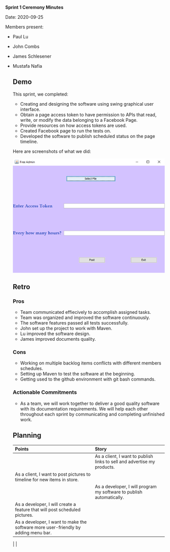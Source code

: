 **Sprint 1 Ceremony Minutes**
  
Date: 2020-09-25

Members present:

* Paul Lu
* John Combs
* James Schlesener
* Mustafa Nafia
  
  ## Demo
  
  This sprint, we completed:
  
  * Creating and designing the software using swing graphical user interface.
  * Obtain a page access token to have permission to APIs that read, write, or modify the data belonging to a Facebook Page.
  * Provide resources on how access tokens are used.
  * Created Facebook page to run the tests on. 
  * Developed the software to publish scheduled status on the page timeline.
  
  Here are screenshots of what we did:
  
  ![](images/interface.png)
  
  ## Retro
  
  
  
  ### Pros
  
  * Team communicated effiecively to accomplish assigned tasks.
  * Team was organized and improved the software continuously.
  * The software features passed all tests successfully.
  * John set up the project to work with Maven.
  * Lu improved the software design.
  * James improved documents quality.

  
  ### Cons
  
  * Working on multiple backlog items conflicts with different members schedules.
  * Setting up Maven to test the software at the beginning.
  * Getting used to the github environment with git bash commands.
  
  ### Actionable Commitments
  
  * As a team, we will work together to deliver a good quality software with its documentation requirements.
    We will help each other throughout each sprint by communicating and completing unfinished work. 
  
  ## Planning
  
  Points | Story
  -------|--------
         | As a client, I want to publish links to sell and advertise my products.
	 | As a client, I want to post pictures to timeline for new items in store.
         | As a developer, I will program my software to publish automatically.
	 | As a developer, I will create a feature that will post scheduled pictures.
	 | As a developer, I want to make the software more user-friendly by adding menu bar.
	 |
	 |